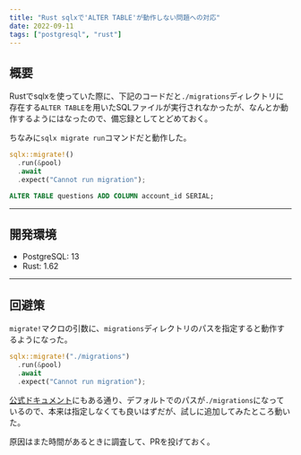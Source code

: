 ```yaml
---
title: "Rust sqlxで'ALTER TABLE'が動作しない問題への対応"
date: 2022-09-11
tags: ["postgresql", "rust"]
---
```

## 概要
Rustでsqlxを使っていた際に、下記のコードだと`./migrations`ディレクトリに存在する`ALTER TABLE`を用いたSQLファイルが実行されなかったが、なんとか動作するようにはなったので、備忘録としてとどめておく。

ちなみに`sqlx migrate run`コマンドだと動作した。
```rust
sqlx::migrate!()
  .run(&pool)
  .await
  .expect("Cannot run migration");
```

```sql
ALTER TABLE questions ADD COLUMN account_id SERIAL;
```

---
## 開発環境
- PostgreSQL: 13
- Rust: 1.62

---
## 回避策
`migrate!`マクロの引数に、`migrations`ディレクトリのパスを指定すると動作するようになった。
```rust
sqlx::migrate!("./migrations")
  .run(&pool)
  .await
  .expect("Cannot run migration");
```

[公式ドキュメント](https://docs.rs/sqlx/latest/sqlx/macro.migrate.html)にもある通り、デフォルトでのパスが`./migrations`になっているので、本来は指定しなくても良いはずだが、試しに追加してみたところ動いた。

原因はまた時間があるときに調査して、PRを投げておく。
